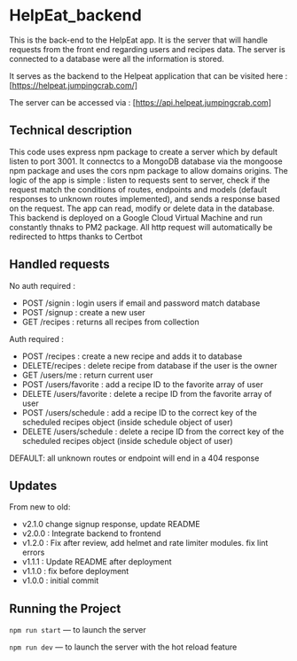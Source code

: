 # HelpEat_backend

This is the back-end to the HelpEat app. It is the server that will handle requests from the front end regarding users and recipes data. The server is connected to a database were all the information is stored.

It serves as the backend to the Helpeat application that can be visited here : [https://helpeat.jumpingcrab.com/]

The server can be accessed via :
[https://api.helpeat.jumpingcrab.com]

## Technical description

This code uses express npm package to create a server which by default listen to port 3001. It connectcs to a MongoDB database via the mongoose npm package and uses the cors npm package to allow domains origins.
The logic of the app is simple : listen to requests sent to server, check if the request match the conditions of routes, endpoints and models (default responses to unknown routes implemented), and sends a response based on the request. The app can read, modify or delete data in the database.
This backend is deployed on a Google Cloud Virtual Machine and run constantly thnaks to PM2 package.
All http request will automatically be redirected to https thanks to Certbot

## Handled requests

No auth required :

- POST /signin : login users if email and password match database
- POST /signup : create a new user
- GET /recipes : returns all recipes from collection

Auth required :

- POST /recipes : create a new recipe and adds it to database
- DELETE/recipes : delete recipe from database if the user is the owner
- GET /users/me : return current user
- POST /users/favorite : add a recipe ID to the favorite array of user
- DELETE /users/favorite : delete a recipe ID from the favorite array of user
- POST /users/schedule : add a recipe ID to the correct key of the scheduled recipes object (inside schedule object of user)
- DELETE /users/schedule : delete a recipe ID from the correct key of the scheduled recipes object (inside schedule object of user)

DEFAULT: all unknown routes or endpoint will end in a 404 response

## Updates

From new to old:

- v2.1.0 change signup response, update README
- v2.0.0 : Integrate backend to frontend
- v1.2.0 : Fix after review, add helmet and rate limiter modules. fix lint errors
- v1.1.1 : Update README after deployment
- v1.1.0 : fix before deployment
- v1.0.0 : initial commit

## Running the Project

`npm run start` — to launch the server

`npm run dev` — to launch the server with the hot reload feature
